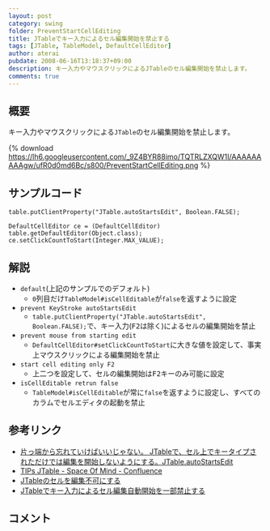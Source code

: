 ```yaml
---
layout: post
category: swing
folder: PreventStartCellEditing
title: JTableでキー入力によるセル編集開始を禁止する
tags: [JTable, TableModel, DefaultCellEditor]
author: aterai
pubdate: 2008-06-16T13:18:37+09:00
description: キー入力やマウスクリックによるJTableのセル編集開始を禁止します。
comments: true
---
```

## 概要
キー入力やマウスクリックによる`JTable`のセル編集開始を禁止します。

{% download https://lh6.googleusercontent.com/_9Z4BYR88imo/TQTRLZXQW1I/AAAAAAAAAgw/ufR0d0md6Bc/s800/PreventStartCellEditing.png %}

## サンプルコード
<pre class="prettyprint"><code>table.putClientProperty("JTable.autoStartsEdit", Boolean.FALSE);
</code></pre>
<pre class="prettyprint"><code>DefaultCellEditor ce = (DefaultCellEditor) table.getDefaultEditor(Object.class);
ce.setClickCountToStart(Integer.MAX_VALUE);
</code></pre>

## 解説
- `default`(上記のサンプルでのデフォルト)
    - `0`列目だけ`TableModel#isCellEditable`が`false`を返すように設定
- `prevent KeyStroke autoStartsEdit`
    - `table.putClientProperty("JTable.autoStartsEdit", Boolean.FALSE);`で、キー入力(<kbd>F2</kbd>は除く)によるセルの編集開始を禁止
- `prevent mouse from starting edit`
    - `DefaultCellEditor#setClickCountToStart`に大きな値を設定して、事実上マウスクリックによる編集開始を禁止
- `start cell editing only F2`
    - 上二つを設定して、セルの編集開始は<kbd>F2</kbd>キーのみ可能に設定
- `isCellEditable retrun false`
    - `TableModel#isCellEditable`が常に`false`を返すように設定し、すべてのカラムでセルエディタの起動を禁止

<!-- dummy comment line for breaking list -->

## 参考リンク
- [片っ端から忘れていけばいいじゃない。  JTableで、セル上でキータイプされただけでは編集を開始しないようにする。JTable.autoStartsEdit](http://0xc000013a.blog96.fc2.com/blog-entry-19.html)
- [TIPs JTable - Space Of Mind - Confluence](http://www.stateofmind.fr/confluence/display/java/TIPs+JTable)
- [JTableのセルを編集不可にする](http://ateraimemo.com/Swing/CellEditor.html)
- [JTableでキー入力によるセル編集自動開始を一部禁止する](http://ateraimemo.com/Swing/FunctionKeyStartEditing.html)

<!-- dummy comment line for breaking list -->

## コメント
